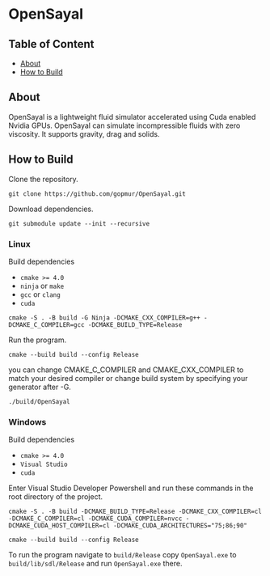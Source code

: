 # OpenSayal

## Table of Content

- [About](#about)
- [How to Build](#how-to-build)

## About

OpenSayal is a lightweight fluid simulator accelerated using Cuda enabled Nvidia GPUs. OpenSayal can simulate incompressible fluids with zero viscosity. It supports gravity, drag and solids.

## How to Build

Clone the repository.

```shell
git clone https://github.com/gopmur/OpenSayal.git
```

Download dependencies.

```shell
git submodule update --init --recursive
```

### Linux

Build dependencies

- `cmake >= 4.0`
- `ninja` or `make`
- `gcc` or `clang`
- `cuda`

```shell
cmake -S . -B build -G Ninja -DCMAKE_CXX_COMPILER=g++ -DCMAKE_C_COMPILER=gcc -DCMAKE_BUILD_TYPE=Release
```

Run the program.

```shell
cmake --build build --config Release
```

you can change CMAKE_C_COMPILER and CMAKE_CXX_COMPILER to match your desired compiler or change build system by specifying your generator after -G.

```shell
./build/OpenSayal
```

### Windows

Build dependencies

- `cmake >= 4.0`
- `Visual Studio`
- `cuda`

Enter Visual Studio Developer Powershell and run these commands in the root directory of the project.

```shell
cmake -S . -B build -DCMAKE_BUILD_TYPE=Release -DCMAKE_CXX_COMPILER=cl -DCMAKE_C_COMPILER=cl -DCMAKE_CUDA_COMPILER=nvcc -DCMAKE_CUDA_HOST_COMPILER=cl -DCMAKE_CUDA_ARCHITECTURES="75;86;90"
```

```shell
cmake --build build --config Release
```

To run the program navigate to `build/Release` copy `OpenSayal.exe` to `build/lib/sdl/Release` and run `OpenSayal.exe` there.  
